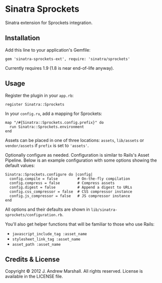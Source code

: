 # Sinatra Sprockets

Sinatra extension for Sprockets integration.

## Installation

Add this line to your application's Gemfile:

    gem 'sinatra-sprockets-ext', require: 'sinatra/sprockets'

Currently requires 1.9 (1.8 is near end-of-life anyway).

## Usage

Register the plugin in your `app.rb`:

    register Sinatra::Sprockets

In your `config.ru`, add a mapping for Sprockets:

    map "/#{Sinatra::Sprockets.config.prefix}" do
      run Sinatra::Sprockets.environment
    end

Assets can be placed in one of three locations: `assets`, `lib/assets` or `vendor/assets` if `prefix` is set to `'assets'`.

Optionally configure as needed. Configuration is similar to Rails's Asset Pipeline.
Below is an example configuration with some options showing the default values:

    Sinatra::Sprockets.configure do |config|
      config.compile = false         # On-the-fly compilation
      config.compress = false        # Compress assets
      config.digest = false          # Append a digest to URLs
      config.css_compressor = false  # CSS compressor instance
      config.js_compressor = false   # JS compressor instance
    end

All options and their defaults are shown in `lib/sinatra-sprockets/configuration.rb`.

You'll also get helper functions that will be familiar to those who use Rails:

- `javascript_include_tag :asset_name`
- `stylesheet_link_tag :asset_name`
- `asset_path :asset_name`

## Credits & License

Copyright © 2012 J. Andrew Marshall. All rights reserved.
License is available in the LICENSE file.
